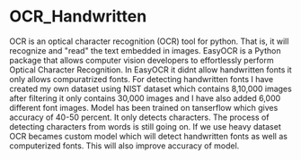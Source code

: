 # OCR_Handwritten
OCR is an optical character recognition (OCR) tool for python. That is, it will recognize and "read" the text embedded in images.
EasyOCR is a Python package that allows computer vision developers to effortlessly perform Optical Character Recognition.
In EasyOCR it didnt allow handwritten fonts it only allows compuratrized fonts. For detecting handwritten fonts I have created my own dataset using NIST dataset which contains 8,10,000 images after filtering it only contains 30,000 images and I have also added 6,000 different font images. Model has been trained on tanserflow which gives accuracy of   40-50 percent. It only detects characters. The process of detecting characters from words is still going on. If we use heavy dataset OCR becames custom model which will detect handwritten fonts as well as computerized fonts. This will also improve accuracy of model.
